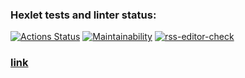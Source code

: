 ### Hexlet tests and linter status:

[![Actions Status](https://github.com/JS-NinjaNN/frontend-project-11/workflows/hexlet-check/badge.svg)](https://github.com/JS-NinjaNN/frontend-project-11/actions)
[![Maintainability](https://api.codeclimate.com/v1/badges/f7cfa69e998fa4d6bfb2/maintainability)](https://codeclimate.com/github/JS-NinjaNN/frontend-project-11/maintainability)
[![rss-editor-check](https://github.com/JS-NinjaNN/frontend-project-11/actions/workflows/rsseditor-check.yml/badge.svg)](https://github.com/JS-NinjaNN/frontend-project-11/actions/workflows/rsseditor-check.yml)

### [link](https://rss-reader-liard.vercel.app/)
